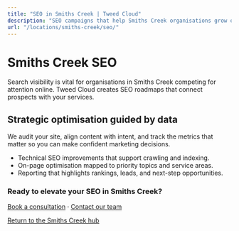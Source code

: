 ```yaml
---
title: "SEO in Smiths Creek | Tweed Cloud"
description: "SEO campaigns that help Smiths Creek organisations grow organic visibility."
url: "/locations/smiths-creek/seo/"
---
```


# Smiths Creek SEO

Search visibility is vital for organisations in Smiths Creek competing for attention online. Tweed Cloud creates SEO roadmaps that connect prospects with your services.

## Strategic optimisation guided by data

We audit your site, align content with intent, and track the metrics that matter so you can make confident marketing decisions.

- Technical SEO improvements that support crawling and indexing.
- On-page optimisation mapped to priority topics and service areas.
- Reporting that highlights rankings, leads, and next-step opportunities.

### Ready to elevate your SEO in Smiths Creek?

[Book a consultation](/consultation/) · [Contact our team](/contact/)

[Return to the Smiths Creek hub](/locations/smiths-creek/)
